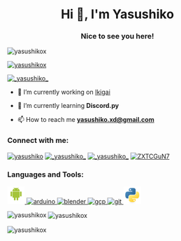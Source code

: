 <h1 align="center">Hi 👋, I'm Yasushiko</h1>
<h3 align="center">Nice to see you here!</h3>

<p align="left"> <img src="https://komarev.com/ghpvc/?username=yasushikox&label=Profile%20views&color=0e75b6&style=flat" alt="yasushikox" /> </p>

<p align="left"> <a href="https://github.com/ryo-ma/github-profile-trophy"><img src="https://github-profile-trophy.vercel.app/?username=yasushikox" alt="yasushikox" /></a> </p>

<p align="left"> <a href="https://twitter.com/_yasushiko_" target="blank"><img src="https://img.shields.io/twitter/follow/_yasushiko_?logo=twitter&style=for-the-badge" alt="_yasushiko_" /></a> </p>

- 🔭 I’m currently working on [Ikigai](https://github.com/YasushikoX/Ikigai)

- 🌱 I’m currently learning **Discord.py**

- 📫 How to reach me **yasushiko.xd@gmail.com**

<h3 align="left">Connect with me:</h3>
<p align="left">
<a href="https://dev.to/yasushiko" target="blank"><img align="center" src="https://raw.githubusercontent.com/rahuldkjain/github-profile-readme-generator/master/src/images/icons/Social/devto.svg" alt="yasushiko" height="30" width="40" /></a>
<a href="https://twitter.com/_yasushiko_" target="blank"><img align="center" src="https://raw.githubusercontent.com/rahuldkjain/github-profile-readme-generator/master/src/images/icons/Social/twitter.svg" alt="_yasushiko_" height="30" width="40" /></a>
<a href="https://instagram.com/_yasushiko_" target="blank"><img align="center" src="https://raw.githubusercontent.com/rahuldkjain/github-profile-readme-generator/master/src/images/icons/Social/instagram.svg" alt="_yasushiko_" height="30" width="40" /></a>
<a href="https://discord.gg/ZXTCGuN7" target="blank"><img align="center" src="https://raw.githubusercontent.com/rahuldkjain/github-profile-readme-generator/master/src/images/icons/Social/discord.svg" alt="ZXTCGuN7" height="30" width="40" /></a>
</p>

<h3 align="left">Languages and Tools:</h3>
<p align="left"> <a href="https://developer.android.com" target="_blank" rel="noreferrer"> <img src="https://raw.githubusercontent.com/devicons/devicon/master/icons/android/android-original-wordmark.svg" alt="android" width="40" height="40"/> </a> <a href="https://www.arduino.cc/" target="_blank" rel="noreferrer"> <img src="https://cdn.worldvectorlogo.com/logos/arduino-1.svg" alt="arduino" width="40" height="40"/> </a> <a href="https://www.blender.org/" target="_blank" rel="noreferrer"> <img src="https://download.blender.org/branding/community/blender_community_badge_white.svg" alt="blender" width="40" height="40"/> </a> <a href="https://cloud.google.com" target="_blank" rel="noreferrer"> <img src="https://www.vectorlogo.zone/logos/google_cloud/google_cloud-icon.svg" alt="gcp" width="40" height="40"/> </a> <a href="https://git-scm.com/" target="_blank" rel="noreferrer"> <img src="https://www.vectorlogo.zone/logos/git-scm/git-scm-icon.svg" alt="git" width="40" height="40"/> </a> <a href="https://www.python.org" target="_blank" rel="noreferrer"> <img src="https://raw.githubusercontent.com/devicons/devicon/master/icons/python/python-original.svg" alt="python" width="40" height="40"/> </a> </p>

<p><img align="left" src="https://github-readme-stats.vercel.app/api/top-langs?username=yasushikox&show_icons=true&locale=en&layout=compact" alt="yasushikox" /></p>

<p>&nbsp;<img align="center" src="https://github-readme-stats.vercel.app/api?username=yasushikox&show_icons=true&locale=en" alt="yasushikox" /></p>

<p><img align="center" src="https://github-readme-streak-stats.herokuapp.com/?user=yasushikox&" alt="yasushikox" /></p>
